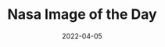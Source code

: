 ---
title: "Nasa Image of the Day"
original: "https://www.nasa.gov/rss/dyn/lg_image_of_the_day.rss"
date: "2022-04-05"
feedType: "RSS"
---